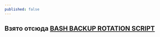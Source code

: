 ```yaml
---
published: false
---
```

## Взято отсюда [BASH BACKUP ROTATION SCRIPT](https://nicaw.wordpress.com/2013/04/18/bash-backup-rotation-script/ "BASH BACKUP ROTATION SCRIPT")
